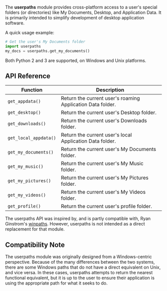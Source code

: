 The **userpaths** module provides cross-platform access to a user's special folders (or directories) like My Documents, Desktop, and Application Data. It is primarily intended to simplify development of desktop application software.

A quick usage example:

```python
# Get the user's My Documents folder
import userpaths
my_docs = userpaths.get_my_documents()
```

Both Python 2 and 3 are supported, on Windows and Unix platforms.


## API Reference

Function | Description
-------- | -----------
`get_appdata()` | Return the current user's roaming Application Data folder.
`get_desktop()` | Return the current user's Desktop folder.
`get_downloads()` | Return the current user's Downloads folder.
`get_local_appdata()` | Return the current user's local Application Data folder.
`get_my_documents()` | Return the current user's My Documents folder.
`get_my_music()` | Return the current user's My Music folder.
`get_my_pictures()` | Return the current user's My Pictures folder.
`get_my_videos()` | Return the current user's My Videos folder.
`get_profile()` | Return the current user's profile folder.

The userpaths API was inspired by, and is partly compatible with, Ryan Ginstrom's [winpaths](http://ginstrom.com/code/winpaths.html). However, userpaths is not intended as a direct replacement for that module.


## Compatibility Note

The userpaths module was originally designed from a Windows-centric perspective. Because of the many differences between the two systems, there are some Windows paths that do not have a direct equivalent on Unix, and vice versa. In these cases, userpaths attempts to return the nearest functional equivalent, but it is up to the user to ensure their application is using the appropriate path for what it seeks to do.
